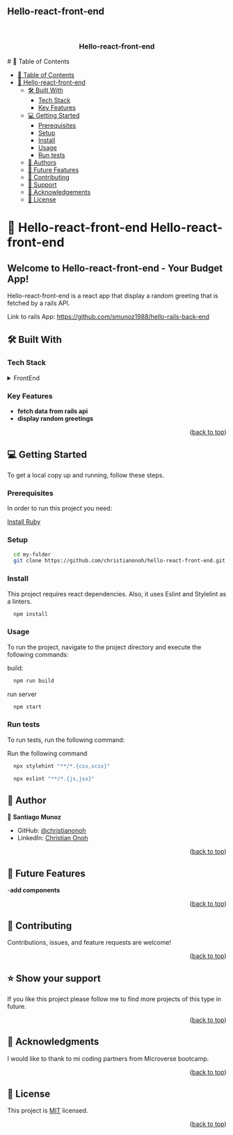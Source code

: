 ## Hello-react-front-end

<a name="readme-top"></a>
<div align="center">
  <br/>
  <h3><b>Hello-react-front-end</b></h3>
</div>
# 📗 Table of Contents

- [📗 Table of Contents](#-table-of-contents)
- [📖 Hello-react-front-end](#-Hello-react-front-end)
  - [🛠 Built With ](#-built-with-)
    - [Tech Stack ](#tech-stack-)
    - [Key Features ](#key-features-)
  - [💻 Getting Started ](#-getting-started-)
    - [Prerequisites](#prerequisites)
    - [Setup](#setup)
    - [Install](#install)
    - [Usage](#usage)
    - [Run tests](#run-tests)
  - [👥 Authors ](#-authors-)
  - [🔭 Future Features ](#-future-features-)
  - [🤝 Contributing ](#-contributing-)
  - [🙏 Support](#support)
  - [🙏 Acknowledgements](#acknowledgements)
  - [📝 License ](#-license-)

# 📖 Hello-react-front-end <a name="about-project">Hello-react-front-end</a>

## Welcome to Hello-react-front-end - Your Budget App!

Hello-react-front-end is a react app that display a random greeting that is fetched by a rails API.

Link to rails App: https://github.com/smunoz1988/hello-rails-back-end

## 🛠 Built With <a name="built-with"></a>

### Tech Stack <a name="tech-stack"></a>

<details>
  <summary>FrontEnd</summary>
  <ul>
    <li><a href="https://es.react.dev/">React</a></li>
  </ul>
</details>

### Key Features <a name="key-features"></a>

- **fetch data from rails api**
- **display random greetings**

<p align="right">(<a href="#readme-top">back to top</a>)</p>

## 💻 Getting Started <a name="getting-started"></a>

To get a local copy up and running, follow these steps.

### Prerequisites

In order to run this project you need:

[Install Ruby](https://www.ruby-lang.org/en/documentation/installation/)

### Setup

```sh
  cd my-folder
  git clone https://github.com/christianonoh/hello-react-front-end.git
```

### Install

This project requires react dependencies. Also, it uses Eslint and Stylelint as a linters.

```sh
  npm install
```

### Usage

To run the project, navigate to the project directory and execute the following commands:

build:

```sh
  npm run build
```

run server

```sh
  npm start
```

### Run tests

To run tests, run the following command:

Run the following command
```sh
  npx stylehint "**/*.{css,scss}"
```

```sh
  npx eslint "**/*.{js,jsx}"
```
## 👥 Author <a name="authors"></a>

👤 **Santiago Munoz**

- GitHub: [@christianonoh](https://github.com/christianonoh)
- LinkedIn: [Christian Onoh](https://www.linkedin.com/in/christianonoh)


<p align="right">(<a href="#readme-top">back to top</a>)</p>

## 🔭 Future Features <a name="future-features"></a>

-**add components**

<p align="right">(<a href="#readme-top">back to top</a>)</p>

## 🤝 Contributing <a name="contributing"></a>

Contributions, issues, and feature requests are welcome!

<p align="right">(<a href="#readme-top">back to top</a>)</p>

## ⭐️ Show your support <a name="support"></a>

If you like this project please follow me to find more projects of this type in future.

<p align="right">(<a href="#readme-top">back to top</a>)</p>

## 🙏 Acknowledgments <a name="acknowledgements"></a>

I would like to thank to mi coding partners from Microverse bootcamp.

<p align="right">(<a href="#readme-top">back to top</a>)</p>

## 📝 License <a name="license"></a>

This project is [MIT](./LICENSE) licensed.

<p align="right">(<a href="#readme-top">back to top</a>)</p>

